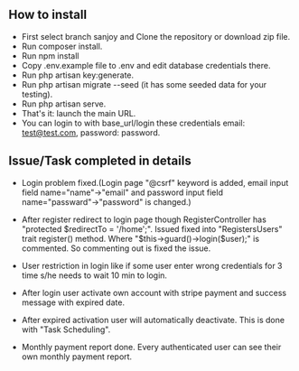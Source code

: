 ## How to install

- First select branch sanjoy and Clone the repository or download zip file.
- Run composer install.
- Run npm install
- Copy .env.example file to .env and edit database credentials there.
- Run php artisan key:generate.
- Run php artisan migrate --seed (it has some seeded data for your testing).
- Run php artisan serve.
- That's it: launch the main URL.
- You can login to with base_url/login these credentials email: test@test.com, password: password.


## Issue/Task completed in details

- Login problem fixed.(Login page "@csrf" keyword is added, email input field name="name"->"email" and password input field name="passward"->"password" is changed.)

- After register redirect to login page though RegisterController has "protected $redirectTo = '/home';". Issued fixed into "RegistersUsers" trait register() method.
Where "$this->guard()->login($user);" is commented. So commenting out is fixed the issue.

- User restriction in login like if some user enter wrong credentials for 3 time s/he needs to wait 10 min to login.

- After login user activate own account with stripe payment and success message with expired date.

- After expired activation user will automatically deactivate. This is done with "Task Scheduling".

- Monthly payment report done. Every authenticated user can see their own monthly payment report.


